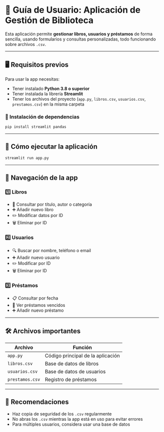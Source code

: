 # 📘 Guía de Usuario: Aplicación de Gestión de Biblioteca

Esta aplicación permite **gestionar libros, usuarios y préstamos** de forma sencilla, usando formularios y consultas personalizadas, todo funcionando sobre archivos `.csv`.

---

## 🖥 Requisitos previos

Para usar la app necesitas:

- Tener instalado **Python 3.8 o superior**
- Tener instalada la librería **Streamlit**
- Tener los archivos del proyecto (`app.py`, `libros.csv`, `usuarios.csv`, `prestamos.csv`) en la misma carpeta

### 🧱 Instalación de dependencias

```bash
pip install streamlit pandas
```

---

## 🚀 Cómo ejecutar la aplicación

```bash
streamlit run app.py
```

---

## 🧭 Navegación de la app

### 1️⃣ Libros
- 📖 Consultar por título, autor o categoría
- ➕ Añadir nuevo libro
- ✏️ Modificar datos por ID
- 🗑️ Eliminar por ID

### 2️⃣ Usuarios
- 🔍 Buscar por nombre, teléfono o email
- ➕ Añadir nuevo usuario
- ✏️ Modificar por ID
- 🗑️ Eliminar por ID

### 3️⃣ Préstamos
- 📋 Consultar por fecha
- 🛑 Ver préstamos vencidos
- ➕ Añadir nuevo préstamo

---

## 🛠 Archivos importantes

| Archivo         | Función                           |
|----------------|------------------------------------|
| `app.py`        | Código principal de la aplicación |
| `libros.csv`    | Base de datos de libros           |
| `usuarios.csv`  | Base de datos de usuarios         |
| `prestamos.csv` | Registro de préstamos             |

---

## 📌 Recomendaciones

- Haz copia de seguridad de los `.csv` regularmente
- No abras los `.csv` mientras la app está en uso para evitar errores
- Para múltiples usuarios, considera usar una base de datos

